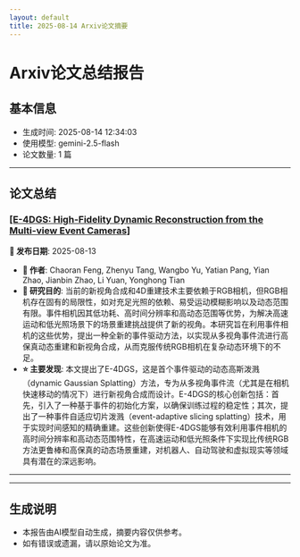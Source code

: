 ```yaml
---
layout: default
title: 2025-08-14 Arxiv论文摘要
---
```


# Arxiv论文总结报告

## 基本信息
- 生成时间: 2025-08-14 12:34:03
- 使用模型: gemini-2.5-flash
- 论文数量: 1 篇

---

## 论文总结

### [[E-4DGS: High-Fidelity Dynamic Reconstruction from the Multi-view Event Cameras]](http://arxiv.org/abs/2508.09912v1)
<!-- 2025-08-13 -->
**📅 发布日期**: 2025-08-13

*   **👥 作者**: Chaoran Feng, Zhenyu Tang, Wangbo Yu, Yatian Pang, Yian Zhao, Jianbin Zhao, Li Yuan, Yonghong Tian
*   **🎯 研究目的**: 当前的新视角合成和4D重建技术主要依赖于RGB相机，但RGB相机存在固有的局限性，如对充足光照的依赖、易受运动模糊影响以及动态范围有限。事件相机因其低功耗、高时间分辨率和高动态范围等优势，为解决高速运动和低光照场景下的场景重建挑战提供了新的视角。本研究旨在利用事件相机的这些优势，提出一种全新的事件驱动方法，以实现从多视角事件流进行高保真动态重建和新视角合成，从而克服传统RGB相机在复杂动态环境下的不足。
*   **⭐ 主要发现**: 本文提出了E-4DGS，这是首个事件驱动的动态高斯泼溅（dynamic Gaussian Splatting）方法，专为从多视角事件流（尤其是在相机快速移动的情况下）进行新视角合成而设计。E-4DGS的核心创新包括：首先，引入了一种基于事件的初始化方案，以确保训练过程的稳定性；其次，提出了一种事件自适应切片泼溅（event-adaptive slicing splatting）技术，用于实现时间感知的精确重建。这些创新使得E-4DGS能够有效利用事件相机的高时间分辨率和高动态范围特性，在高速运动和低光照条件下实现比传统RGB方法更鲁棒和高保真的动态场景重建，对机器人、自动驾驶和虚拟现实等领域具有潜在的深远影响。

---

---

## 生成说明
- 本报告由AI模型自动生成，摘要内容仅供参考。
- 如有错误或遗漏，请以原始论文为准。
